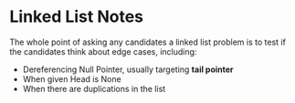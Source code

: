 # Linked List Notes

The whole point of asking any candidates a linked list problem is to test if the candidates think about edge cases, including:

- Dereferencing Null Pointer, usually targeting **tail pointer**
- When given Head is None
- When there are duplications in the list